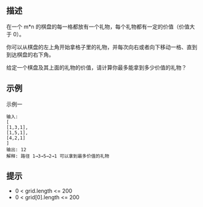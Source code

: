 ## 描述
在一个 m*n 的棋盘的每一格都放有一个礼物，每个礼物都有一定的价值（价值大于 0）。

你可以从棋盘的左上角开始拿格子里的礼物，并每次向右或者向下移动一格、直到到达棋盘的右下角。

给定一个棋盘及其上面的礼物的价值，请计算你最多能拿到多少价值的礼物？

## 示例

示例一

```
输入:
[
[1,3,1],
[1,5,1],
[4,2,1]
]
输出: 12
解释: 路径 1→3→5→2→1 可以拿到最多价值的礼物

```

## 提示

- 0 < grid.length <= 200
- 0 < grid[0].length <= 200